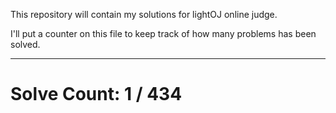 This repository will contain my solutions for lightOJ online judge.

I'll put a counter on this file to keep track of how many problems has been solved.

---
# Solve Count: 1 / 434
